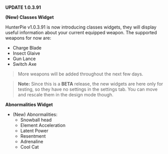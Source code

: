 ﻿**UPDATE 1.0.3.91**

**(New) Classes Widget**

HunterPie v1.0.3.91 is now introducing classes widgets, they will display useful information about your current equipped weapon. The supported weapons for now are:

- Charge Blade
- Insect Glaive
- Gun Lance
- Switch Axe

> More weapons will be added throughout the next few days.

> **Note:** Since this is a **BETA** release, the new widgets are here only for testing, so they have no settings in the settings tab. You can move and rescale them in the design mode though.

**Abnormalities Widget**

- (New) Abnormalities:
    - Snowball head
    - Element Acceleration
    - Latent Power
    - Resentment
    - Adrenaline
    - Cool Cat
